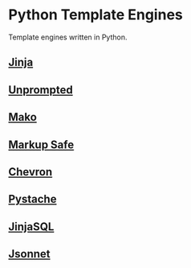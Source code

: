 # Python Template Engines
Template engines written in Python.

## [Jinja](https://github.com/pallets/jinja)

## [Unprompted](https://github.com/ThereforeGames/unprompted)

## [Mako](https://github.com/zzzeek/mako)

## [Markup Safe](https://github.com/pallets/markupsafe)

## [Chevron](https://github.com/noahmorrison/chevron)

## [Pystache](https://github.com/defunkt/pystache)

## [JinjaSQL]()

## [Jsonnet](https://github.com/google/jsonnet)
